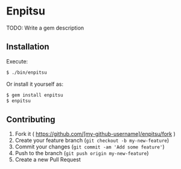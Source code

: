 # Enpitsu

TODO: Write a gem description

## Installation

Execute:
```bash
$ ./bin/enpitsu
```

Or install it yourself as:
```bash
$ gem install enpitsu
$ enpitsu
```

## Contributing

1. Fork it ( https://github.com/[my-github-username]/enpitsu/fork )
2. Create your feature branch (`git checkout -b my-new-feature`)
3. Commit your changes (`git commit -am 'Add some feature'`)
4. Push to the branch (`git push origin my-new-feature`)
5. Create a new Pull Request
